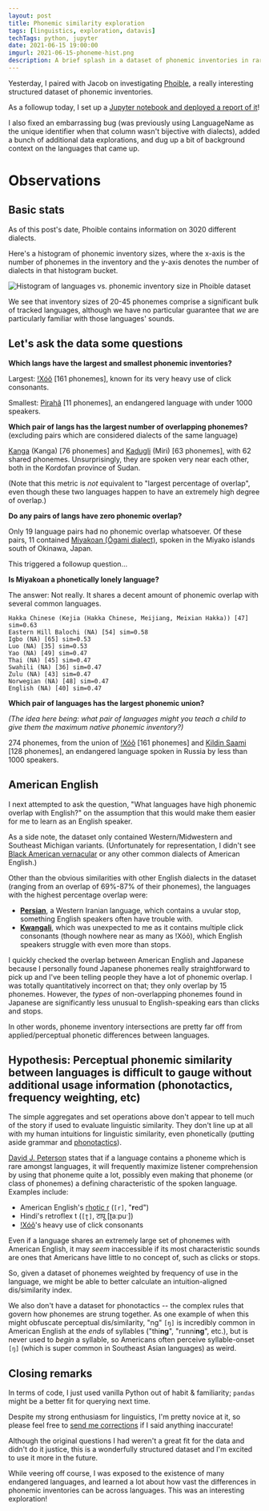 ```yaml
---
layout: post
title: Phonemic similarity exploration
tags: [linguistics, exploration, datavis]
techTags: python, jupyter
date: 2021-06-15 19:00:00
imgurl: 2021-06-15-phoneme-hist.png
description: A brief splash in a dataset of phonemic inventories in rare languages.
---
```


Yesterday, I paired with Jacob on investigating [Phoible](https://phoible.github.io/), a really interesting structured dataset of phonemic inventories.

As a followup today, I set up a [Jupyter notebook and deployed a report of it](https://rfong.github.io/rc-sandbox/phonetics/phoible.html)!

I also fixed an embarrassing bug (was previously using LanguageName as the unique identifier when that column wasn't bijective with dialects), added a bunch of additional data explorations, and dug up a bit of background context on the languages that came up.

# Observations

## Basic stats

As of this post's date, Phoible contains information on 3020 different dialects.

Here's a histogram of phonemic inventory sizes, where the x-axis is the number of phonemes in the inventory and the y-axis denotes the number of dialects in that histogram bucket.

<img alt="Histogram of languages vs. phonemic inventory size in Phoible dataset" src="{{site.baseurl}}/assets/images/2021-06-15-phoneme-hist.png" />

We see that inventory sizes of 20-45 phonemes comprise a significant bulk of tracked languages, although we have no particular guarantee that *we* are particularly familiar with those languages' sounds.

## Let's ask the data some questions

**Which langs have the largest and smallest phonemic inventories?**

Largest: [!Xóõ](https://en.wikipedia.org/wiki/Taa_language) [161 phonemes], known for its very heavy use of click consonants.

Smallest: [Pirahã](https://en.wikipedia.org/wiki/Pirah%C3%A3_language) [11 phonemes], an endangered language with under 1000 speakers.

**Which pair of langs has the largest number of overlapping phonemes?** (excluding pairs which are considered dialects of the same language)

[Kanga](https://en.wikipedia.org/wiki/Kanga_language) (Kanga) [76 phonemes] and [Kadugli](https://en.wikipedia.org/wiki/Kadugli_language) (Miri) [63 phonemes], with 62 shared phonemes. Unsurprisingly, they are spoken very near each other, both in the Kordofan province of Sudan.

(Note that this metric is *not* equivalent to "largest percentage of overlap", even though these two languages happen to have an extremely high degree of overlap.)

**Do any pairs of langs have zero phonemic overlap?**

Only 19 language pairs had no phonemic overlap whatsoever. Of these pairs, 11 contained [Miyakoan (Ōgami dialect)](https://en.wikipedia.org/wiki/Miyakoan_language), spoken in the Miyako islands south of Okinawa, Japan.

This triggered a followup question...

**Is Miyakoan a phonetically lonely language?**

The answer: Not really. It shares a decent amount of phonemic overlap with several common languages.
```
Hakka Chinese (Kejia (Hakka Chinese, Meijiang, Meixian Hakka)) [47] sim=0.63
Eastern Hill Balochi (NA) [54] sim=0.58
Igbo (NA) [65] sim=0.53
Luo (NA) [35] sim=0.53
Yao (NA) [49] sim=0.47
Thai (NA) [45] sim=0.47
Swahili (NA) [36] sim=0.47
Zulu (NA) [43] sim=0.47
Norwegian (NA) [48] sim=0.47
English (NA) [40] sim=0.47
```

**Which pair of languages has the largest phonemic union?**

*(The idea here being: what pair of languages might you teach a child to give them the maximum native phonemic inventory?)*

274 phonemes, from the union of [!Xóõ](https://en.wikipedia.org/wiki/Taa_language) [161 phonemes] and [Kildin Saami](https://en.wikipedia.org/wiki/Kildin_Sami) [128 phonemes], an endangered language spoken in Russia by less than 1000 speakers.

## American English

I next attempted to ask the question, "What languages have high phonemic overlap with English?" on the assumption that this would make them easier for me to learn as an English speaker.

As a side note, the dataset only contained Western/Midwestern and Southeast Michigan variants. (Unfortunately for representation, I didn't see [Black American vernacular](https://en.wikipedia.org/wiki/African-American_Vernacular_English) or any other common dialects of American English.)

Other than the obvious similarities with other English dialects in the dataset (ranging from an overlap of 69%-87% of their phonemes), the languages with the highest percentage overlap were:
- [**Persian**](https://en.wikipedia.org/wiki/Persian_language), a Western Iranian language, which contains a uvular stop, something English speakers often have trouble with.
- [**Kwangali**](https://en.wikipedia.org/wiki/Kwangali_language), which was unexpected to me as it contains multiple click consonants (though nowhere near as many as ǃXóõ), which English speakers struggle with even more than stops.

I quickly checked the overlap between American English and Japanese because I personally found Japanese phonemes really straightforward to pick up and I've been telling people they have a lot of phonemic overlap. I was totally quantitatively incorrect on that; they only overlap by 15 phonemes. However, the *types* of non-overlapping phonemes found in Japanese are significantly less unusual to English-speaking ears than clicks and stops.

In other words, phoneme inventory intersections are pretty far off from applied/perceptual phonetic differences between languages.


## Hypothesis: Perceptual phonemic similarity between languages is difficult to gauge without additional usage information (phonotactics, frequency weighting, etc)

The simple aggregates and set operations above don't appear to tell much of the story if used to evaluate linguistic similarity. They don't line up at all with my human intuitions for linguistic similarity, even phonetically (putting aside grammar and [phonotactics](https://en.wikipedia.org/wiki/Phonotactics)).

[David J. Peterson](https://artoflanguageinvention.com/) states that if a language contains a phoneme which is rare amongst languages, it will frequently maximize listener comprehension by using that phoneme quite a lot, possibly even making that phoneme (or class of phonemes) a defining characteristic of the spoken language. Examples include:
- American English's [rhotic r](https://en.wikipedia.org/wiki/Rhoticity_in_English) (`[r]`, "**r**ed")
- Hindi's retroflex t (`[ʈ]`, टापू [ʈaːpuˑ])
- [ǃXóõ](https://omniglot.com/writing/taa.htm)'s heavy use of click consonants

Even if a language shares an extremely large set of phonemes with American English, it may *seem* inaccessible if its most characteristic sounds are ones that Americans have little to no concept of, such as clicks or stops.

So, given a dataset of phonemes weighted by frequency of use in the language, we might be able to better calculate an intuition-aligned dis/similarity index.

We also don't have a dataset for phonotactics -- the complex rules that govern how phonemes are strung together. As one example of when this might obfuscate perceptual dis/similarity, "ng" `[ŋ]` is incredibly common in American English at the *ends* of syllables ("thi**ng**", "runni**ng**", etc.), but is never used to *begin* a syllable, so Americans often perceive syllable-onset `[ŋ]` (which is super common in Southeast Asian languages) as weird.


## Closing remarks

In terms of code, I just used vanilla Python out of habit & familiarity; `pandas` might be a better fit for querying next time.

Despite my strong enthusiasm for linguistics, I'm pretty novice at it, so please feel free to [send me corrections](https://github.com/rfong/rflog/issues) if I said anything inaccurate!

Although the original questions I had weren't a great fit for the data and didn't do it justice, this is a wonderfully structured dataset and I'm excited to use it more in the future.

While veering off course, I was exposed to the existence of many endangered languages, and learned a lot about how vast the differences in phonemic inventories can be across languages. This was an interesting exploration!
